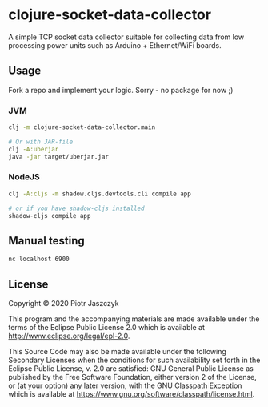 # clojure-socket-data-collector

A simple TCP socket data collector suitable for collecting data from low processing power units such as Arduino + Ethernet/WiFi boards.

## Usage

Fork a repo and implement your logic. Sorry - no package for now ;)

### JVM

```bash
clj -m clojure-socket-data-collector.main

# Or with JAR-file
clj -A:uberjar
java -jar target/uberjar.jar 
```

### NodeJS

```bash
clj -A:cljs -m shadow.cljs.devtools.cli compile app

# or if you have shadow-cljs installed
shadow-cljs compile app
```

## Manual testing

```bash
nc localhost 6900
```

## License

Copyright © 2020 Piotr Jaszczyk

This program and the accompanying materials are made available under the
terms of the Eclipse Public License 2.0 which is available at
http://www.eclipse.org/legal/epl-2.0.

This Source Code may also be made available under the following Secondary
Licenses when the conditions for such availability set forth in the Eclipse
Public License, v. 2.0 are satisfied: GNU General Public License as published by
the Free Software Foundation, either version 2 of the License, or (at your
option) any later version, with the GNU Classpath Exception which is available
at https://www.gnu.org/software/classpath/license.html.
